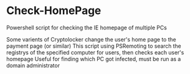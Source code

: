 # Check-HomePage
Powershell script for checking the IE homepage of multiple PCs

Some varients of Cryptolocker change the user's home page to the payment page (or similar)
This script using PSRemoting to search the registrys of the specified computer for users, then checks each user's homepage
Useful for finding which PC got infected, must be run as a domain administrator
